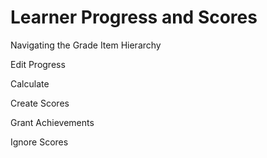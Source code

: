# Learner Progress and Scores

Navigating the Grade Item Hierarchy

Edit Progress

Calculate

Create Scores

Grant Achievements

Ignore Scores
